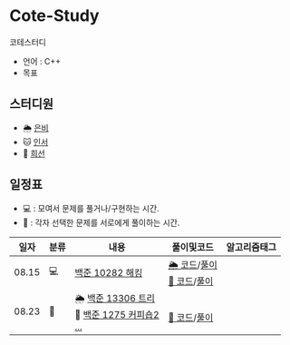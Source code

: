 <!--- 줄바꿈 태그 <br> --->

# Cote-Study
코테스터디
- 언어 : C++
- 목표

## 스터디원
- 🌦️ [은비](https://github.com/led156)
- 🐱 [인서](https://github.com/sene03)
- 🍗 [희선](https://github.com/h3136514)

## 일정표
- 💻 : 모여서 문제를 풀거나/구현하는 시간.
- 📖 : 각자 선택한 문제를 서로에게 풀이하는 시간.

|일자|분류|내용|풀이및코드|알고리즘태그|
|---|--|---|-------|---------|
|08.15|💻|[백준 10282 해킹](https://www.acmicpc.net/problem/10282)|[🌦️ 코드](https://github.com/led156/Cote-Study/blob/main/0815/10282_%EC%9D%80%EB%B9%84.cpp)/[풀이](https://lee-eb.tistory.com/50)<br> [🍗 코드](https://github.com/led156/Cote-Study/blob/main/0815/10282_%ED%9D%AC%EC%84%A0.cpp)/[풀이](https://hshong313.tistory.com/5)<br> ||
|08.23|📖|🌦️ [백준 13306 트리](https://www.acmicpc.net/problem/13306)<br>🍗 [백준 1275 커피숍2](https://www.acmicpc.net/problem/1275)<br> [...]()|<br>[🍗 코드](https://github.com/led156/Cote-Study/blob/main/0823/1275_%ED%9D%AC%EC%84%A0.cpp)/[풀이](https://hshong313.tistory.com/9)<br> ||
